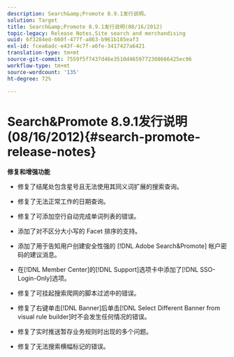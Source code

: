 ```yaml
---
description: Search&amp;Promote 8.9.1发行说明。
solution: Target
title: Search&amp;Promote 8.9.1发行说明(08/16/2012)
topic-legacy: Release Notes,Site search and merchandising
uuid: 6f3284ed-660f-477f-a863-b961b185eaf3
exl-id: fcea6adc-e43f-4c7f-a6fe-3417427a6421
translation-type: tm+mt
source-git-commit: 7559f5f7437d46e3510d4659772308666425ec96
workflow-type: tm+mt
source-wordcount: '135'
ht-degree: 72%

---
```


# Search&amp;Promote 8.9.1发行说明(08/16/2012){#search-promote-release-notes}

**修复和增强功能**

* 修复了结尾处包含星号且无法使用其同义词扩展的搜索查询。
* 修复了无法正常工作的日期查询。
* 修复了可添加空行自动完成单词列表的错误。
* 添加了对不区分大小写的 Facet 排序的支持。
* 添加了用于告知用户创建安全性强的 [!DNL Adobe Search&Promote] 帐户密码的建议消息。
* 在[!DNL Member Center]的[!DNL Support]选项卡中添加了[!DNL SSO-Login-Only]选项。

* 修复了可挂起搜索爬网的脚本过滤中的错误。
* 修复了右键单击[!DNL Banner]后单击[!DNL Select Different Banner from visual rule builder]时不会发生任何情况的错误。

* 修复了实时推送暂存业务规则时出现的多个问题。
* 修复了无法搜索横幅标记的错误。
